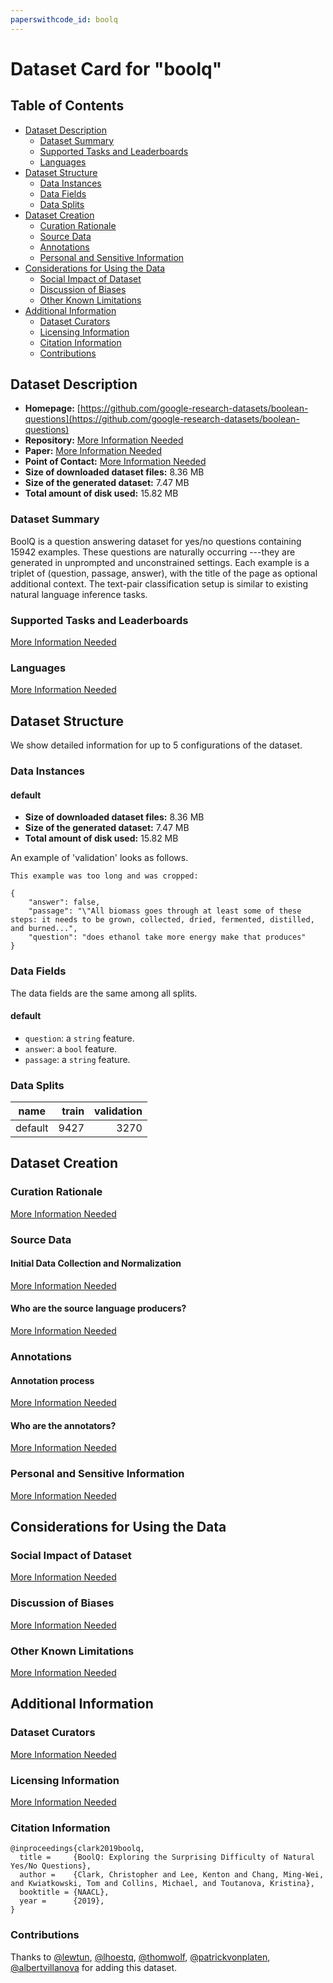```yaml
---
paperswithcode_id: boolq
---
```


# Dataset Card for "boolq"

## Table of Contents
- [Dataset Description](#dataset-description)
  - [Dataset Summary](#dataset-summary)
  - [Supported Tasks and Leaderboards](#supported-tasks-and-leaderboards)
  - [Languages](#languages)
- [Dataset Structure](#dataset-structure)
  - [Data Instances](#data-instances)
  - [Data Fields](#data-fields)
  - [Data Splits](#data-splits)
- [Dataset Creation](#dataset-creation)
  - [Curation Rationale](#curation-rationale)
  - [Source Data](#source-data)
  - [Annotations](#annotations)
  - [Personal and Sensitive Information](#personal-and-sensitive-information)
- [Considerations for Using the Data](#considerations-for-using-the-data)
  - [Social Impact of Dataset](#social-impact-of-dataset)
  - [Discussion of Biases](#discussion-of-biases)
  - [Other Known Limitations](#other-known-limitations)
- [Additional Information](#additional-information)
  - [Dataset Curators](#dataset-curators)
  - [Licensing Information](#licensing-information)
  - [Citation Information](#citation-information)
  - [Contributions](#contributions)

## Dataset Description

- **Homepage:** [https://github.com/google-research-datasets/boolean-questions](https://github.com/google-research-datasets/boolean-questions)
- **Repository:** [More Information Needed](https://github.com/huggingface/datasets/blob/master/CONTRIBUTING.md#how-to-contribute-to-the-dataset-cards)
- **Paper:** [More Information Needed](https://github.com/huggingface/datasets/blob/master/CONTRIBUTING.md#how-to-contribute-to-the-dataset-cards)
- **Point of Contact:** [More Information Needed](https://github.com/huggingface/datasets/blob/master/CONTRIBUTING.md#how-to-contribute-to-the-dataset-cards)
- **Size of downloaded dataset files:** 8.36 MB
- **Size of the generated dataset:** 7.47 MB
- **Total amount of disk used:** 15.82 MB

### Dataset Summary

BoolQ is a question answering dataset for yes/no questions containing 15942 examples. These questions are naturally
occurring ---they are generated in unprompted and unconstrained settings.
Each example is a triplet of (question, passage, answer), with the title of the page as optional additional context.
The text-pair classification setup is similar to existing natural language inference tasks.

### Supported Tasks and Leaderboards

[More Information Needed](https://github.com/huggingface/datasets/blob/master/CONTRIBUTING.md#how-to-contribute-to-the-dataset-cards)

### Languages

[More Information Needed](https://github.com/huggingface/datasets/blob/master/CONTRIBUTING.md#how-to-contribute-to-the-dataset-cards)

## Dataset Structure

We show detailed information for up to 5 configurations of the dataset.

### Data Instances

#### default

- **Size of downloaded dataset files:** 8.36 MB
- **Size of the generated dataset:** 7.47 MB
- **Total amount of disk used:** 15.82 MB

An example of 'validation' looks as follows.
```
This example was too long and was cropped:

{
    "answer": false,
    "passage": "\"All biomass goes through at least some of these steps: it needs to be grown, collected, dried, fermented, distilled, and burned...",
    "question": "does ethanol take more energy make that produces"
}
```

### Data Fields

The data fields are the same among all splits.

#### default
- `question`: a `string` feature.
- `answer`: a `bool` feature.
- `passage`: a `string` feature.

### Data Splits

| name  |train|validation|
|-------|----:|---------:|
|default| 9427|      3270|

## Dataset Creation

### Curation Rationale

[More Information Needed](https://github.com/huggingface/datasets/blob/master/CONTRIBUTING.md#how-to-contribute-to-the-dataset-cards)

### Source Data

#### Initial Data Collection and Normalization

[More Information Needed](https://github.com/huggingface/datasets/blob/master/CONTRIBUTING.md#how-to-contribute-to-the-dataset-cards)

#### Who are the source language producers?

[More Information Needed](https://github.com/huggingface/datasets/blob/master/CONTRIBUTING.md#how-to-contribute-to-the-dataset-cards)

### Annotations

#### Annotation process

[More Information Needed](https://github.com/huggingface/datasets/blob/master/CONTRIBUTING.md#how-to-contribute-to-the-dataset-cards)

#### Who are the annotators?

[More Information Needed](https://github.com/huggingface/datasets/blob/master/CONTRIBUTING.md#how-to-contribute-to-the-dataset-cards)

### Personal and Sensitive Information

[More Information Needed](https://github.com/huggingface/datasets/blob/master/CONTRIBUTING.md#how-to-contribute-to-the-dataset-cards)

## Considerations for Using the Data

### Social Impact of Dataset

[More Information Needed](https://github.com/huggingface/datasets/blob/master/CONTRIBUTING.md#how-to-contribute-to-the-dataset-cards)

### Discussion of Biases

[More Information Needed](https://github.com/huggingface/datasets/blob/master/CONTRIBUTING.md#how-to-contribute-to-the-dataset-cards)

### Other Known Limitations

[More Information Needed](https://github.com/huggingface/datasets/blob/master/CONTRIBUTING.md#how-to-contribute-to-the-dataset-cards)

## Additional Information

### Dataset Curators

[More Information Needed](https://github.com/huggingface/datasets/blob/master/CONTRIBUTING.md#how-to-contribute-to-the-dataset-cards)

### Licensing Information

[More Information Needed](https://github.com/huggingface/datasets/blob/master/CONTRIBUTING.md#how-to-contribute-to-the-dataset-cards)

### Citation Information

```
@inproceedings{clark2019boolq,
  title =     {BoolQ: Exploring the Surprising Difficulty of Natural Yes/No Questions},
  author =    {Clark, Christopher and Lee, Kenton and Chang, Ming-Wei, and Kwiatkowski, Tom and Collins, Michael, and Toutanova, Kristina},
  booktitle = {NAACL},
  year =      {2019},
}

```


### Contributions

Thanks to [@lewtun](https://github.com/lewtun), [@lhoestq](https://github.com/lhoestq), [@thomwolf](https://github.com/thomwolf), [@patrickvonplaten](https://github.com/patrickvonplaten), [@albertvillanova](https://github.com/albertvillanova) for adding this dataset.